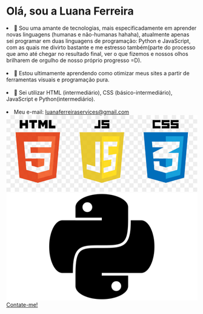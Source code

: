 <h1>Olá, sou a Luana Ferreira</h1>
<li> 👀 Sou uma amante de tecnologias, mais especificadamente em aprender novas linguagens (humanas e não-humanas hahaha), atualmente apenas sei programar em duas
linguagens de programação: Python e JavaScript, com as quais me divirto bastante e me estresso também(parte do processo que amo até chegar no resultado final, ver
o que fizemos e nossos olhos brilharem de orgulho de nosso próprio progresso =D).</li><br>
<li> 🌱 Estou ultimamente aprendendo como otimizar meus sites a partir de ferramentas visuais e programação pura.</li><br>
<li> 📔 Sei utilizar HTML (intermediário), CSS (básico-intermediário), JavaScript e Python(intermediário).</li><br>
<li> Meu e-mail: <a href="mailto:luanaferreiraservices@gmail.com">luanaferreiraservices@gmail.com</a></li>
<img size="1" src="html-css-js.jpg"><img size="1" src="Python-Simbolo.png">
<link rel="stylesheet" href="style.css">
<a href="mailto:luanaferreiraservices@gmail.com">Contate-me!</a>
<!---
luanaferreir4/luanaferreir4 is a ✨ special ✨ repository because its `README.md` (this file) appears on your GitHub profile.
You can click the Preview link to take a look at your changes.
--->
